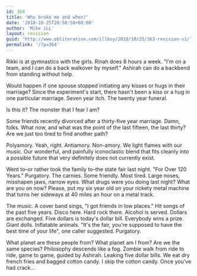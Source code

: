 ```yaml
---
id: 364
title: 'Who broke me and when?'
date: '2018-10-25T20:58:58+00:00'
author: 'Mike iLL'
layout: revision
guid: 'http://www.obliteration.com/illboy/2018/10/25/363-revision-v1/'
permalink: '/?p=364'
---
```


Rikki is at gymnastics with the girls. Rinah does 8 hours a week. "I'm on a team, and I can do a back walkover by myself." Ashirah can do a backbend from standing without help.

Would happen if one spouse stopped initiating any kisses or hugs in their marriage? Since the experiment's start, there hasn't been a kiss or a hug in one particular marriage. Seven year itch. The twenty year funeral.

Is this it? The monster that I fear I am?

Some friends recently divorced after a thirty-five year marriage. Damn, folks. What now, and what was the point of the last fifteen, the last thirty? Are we just too tired to find another path?

Polyamory. Yeah, right. Antiamory. Non-amory. We light flames with our music. Our wonderful, and painfully iconoclastic blend that fits cleanly into a possible future that very definitely does not currently exist.

Went to–or rather took the family to–the state fair last night. "For Over 120 Years." Purgatory. The carnies. Some friendly. Most tired. Large noses, misshapen jaws, narrow eyes. What drugs were you doing last night? What are you on now? Please, put my six year old on your rickety metal machine that turns her sideways at 40 miles an hour on a metal track.

The music. A cover band sings, "I got friends in low places." Hit songs of the past five years. Disco here. Hard rock there. Alcohol is served. Dollars are exchanged. Five dollars is today's dollar bill. Everybody wins a prize. Giant dolls. Inflatable animals. "It's the fair, you're supposed to have the best time of your life", one caller suggested. Purgatory. 

What planet are these people from? What planet am I from? Are we the same species? Philosophy descends like a fog. Zombie walk from ride to ride, game to game, guided by Ashirah. Leaking five dollar bills. We eat dry french fries and bagged cotton candy. I skip the cotton candy. Once you've had crack...

